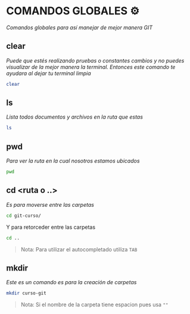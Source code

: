 # COMANDOS GLOBALES ⚙

_Comandos globales para así manejar de mejor manera GIT_


## clear

_Puede que estés realizando pruebas o constantes cambios y no puedes visualizar de la mejor manera la terminal. Entonces este comando te ayudara al dejar tu terminal limpia_

```bash
clear
```
## ls

_Lista todos documentos y archivos en la ruta que estas_

```bash
ls
```

## pwd

_Para ver la ruta en la cual nosotros estamos ubicados_

```bash
pwd
```

## cd <ruta o ..>

_Es para moverse entre las carpetas_

```bash
cd git-curso/
```
Y para retorceder entre las carpetas
```bash
cd ..
```
> Nota: Para utilizar el autocompletado utiliza `TAB`

## mkdir <nombre>

_Este es un comando es para la creación de carpetas_

```bash
mkdir curso-git
```
> Nota: Si el nombre de la carpeta tiene espacion pues usa `""`


